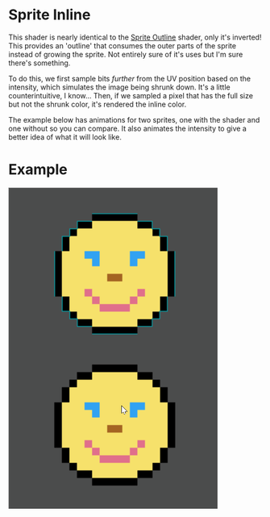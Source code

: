 # Sprite Inline

This shader is nearly identical to the [Sprite Outline](../sprite_outline/) shader, only it's inverted! This provides an 'outline' that consumes the outer parts of the sprite instead of growing the sprite. Not entirely sure of it's uses but I'm sure there's something.

To do this, we first sample bits _further_ from the UV position based on the intensity, which simulates the image being shrunk down. It's a little counterintuitive, I know...
Then, if we sampled a pixel that has the full size but not the shrunk color, it's rendered the inline color.

The example below has animations for two sprites, one with the shader and one without so you can compare.
It also animates the intensity to give a better idea of what it will look like.

# Example
![Example Outline](./inline.gif "We can see that the sprite doesn't change size too")

